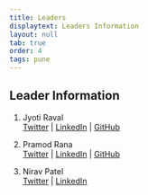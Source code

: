 ```yaml
---
title: Leaders
displaytext: Leaders Information
layout: null
tab: true
order: 4
tags: pune
---
```


## Leader Information ##

1. Jyoti Raval\
  [Twitter](https://twitter.com/JenyRaval) | [LinkedIn](https://www.linkedin.com/in/jyoti-raval-61565157) | [GitHub](https://github.com/jenyraval/Phishing-Simulation)

2. Pramod Rana\
  [Twitter](https://twitter.com/IAmVarchashva) | [LinkedIn](https://www.linkedin.com/in/pramod-rana-696ba062/) | [GitHub](https://github.com/varchashva/LetsMapYourNetwork)

3. Nirav Patel\
  [Twitter](https://twitter.com/nirav4peace) | [LinkedIn](https://www.linkedin.com/in/niravvpatel/)

